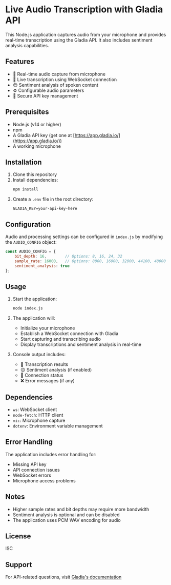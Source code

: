 # Live Audio Transcription with Gladia API

This Node.js application captures audio from your microphone and provides real-time transcription using the Gladia API. It also includes sentiment analysis capabilities.

## Features

- 🎤 Real-time audio capture from microphone
- 🔄 Live transcription using WebSocket connection
- 😊 Sentiment analysis of spoken content
- ⚙️ Configurable audio parameters
- 🔐 Secure API key management

## Prerequisites

- Node.js (v14 or higher)
- npm
- A Gladia API key (get one at [https://app.gladia.io/](https://app.gladia.io/))
- A working microphone

## Installation

1. Clone this repository
2. Install dependencies:
   ```bash
   npm install
   ```
3. Create a `.env` file in the root directory:
   ```
   GLADIA_KEY=your-api-key-here
   ```

## Configuration

Audio and processing settings can be configured in `index.js` by modifying the `AUDIO_CONFIG` object:

```javascript
const AUDIO_CONFIG = {
    bit_depth: 16,        // Options: 8, 16, 24, 32
    sample_rate: 16000,   // Options: 8000, 16000, 32000, 44100, 48000
    sentiment_analysis: true
};
```

## Usage

1. Start the application:
   ```bash
   node index.js
   ```

2. The application will:
   - Initialize your microphone
   - Establish a WebSocket connection with Gladia
   - Start capturing and transcribing audio
   - Display transcriptions and sentiment analysis in real-time

3. Console output includes:
   - 📝 Transcription results
   - 😊 Sentiment analysis (if enabled)
   - 🔄 Connection status
   - ❌ Error messages (if any)

## Dependencies

- `ws`: WebSocket client
- `node-fetch`: HTTP client
- `mic`: Microphone capture
- `dotenv`: Environment variable management

## Error Handling

The application includes error handling for:
- Missing API key
- API connection issues
- WebSocket errors
- Microphone access problems

## Notes

- Higher sample rates and bit depths may require more bandwidth
- Sentiment analysis is optional and can be disabled
- The application uses PCM WAV encoding for audio

## License

ISC

## Support

For API-related questions, visit [Gladia's documentation](https://docs.gladia.io/)
